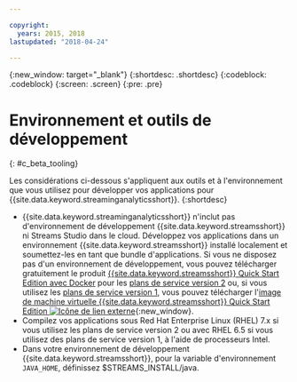 ```yaml
---

copyright:
  years: 2015, 2018
lastupdated: "2018-04-24"

---
```


<!-- Attribute definitions -->
{:new_window: target="_blank"}
{:shortdesc: .shortdesc}
{:codeblock: .codeblock}
{:screen: .screen}
{:pre: .pre}

# Environnement et outils de développement
{: #c_beta_tooling}


Les considérations ci-dessous s'appliquent aux outils et à l'environnement que vous utilisez pour développer vos applications pour {{site.data.keyword.streaminganalyticsshort}}.
{:shortdesc}


* {{site.data.keyword.streaminganalyticsshort}} n'inclut pas d'environnement de développement {{site.data.keyword.streamsshort}} ni Streams Studio dans le cloud. Développez vos applications dans un environnement {{site.data.keyword.streamsshort}} installé localement et soumettez-les en tant que bundle d'applications. Si vous ne disposez pas d'un environnement de développement, vous pouvez télécharger gratuitement le produit [{{site.data.keyword.streamsshort}} Quick Start Edition avec Docker](https://www-01.ibm.com/marketing/iwm/iwm/web/preLogin.do?source=swg-ibmistvi) pour les [plans de service version 2](/docs/services/StreamingAnalytics/service_plans.html) ou, si vous utilisez les [plans de service version 1](/docs/services/StreamingAnalytics/service_plans.html), vous pouvez télécharger l'[image de machine virtuelle {{site.data.keyword.streamsshort}} Quick Start Edition ![Icône de lien externe](../../icons/launch-glyph.svg "Icône de lien externe")](http://ibmstreams.github.io/streamsx.documentation/docs/4.2/qse-intro/){:new_window}. 
* Compilez vos applications sous Red Hat Enterprise Linux (RHEL) 7.x si vous utilisez les plans de service version 2 ou avec RHEL 6.5 si vous utilisez des plans de service version 1, à l'aide de processeurs Intel. 
* Dans votre environnement de développement {{site.data.keyword.streamsshort}}, pour la variable d'environnement `JAVA_HOME`, définissez $STREAMS_INSTALL/java.
